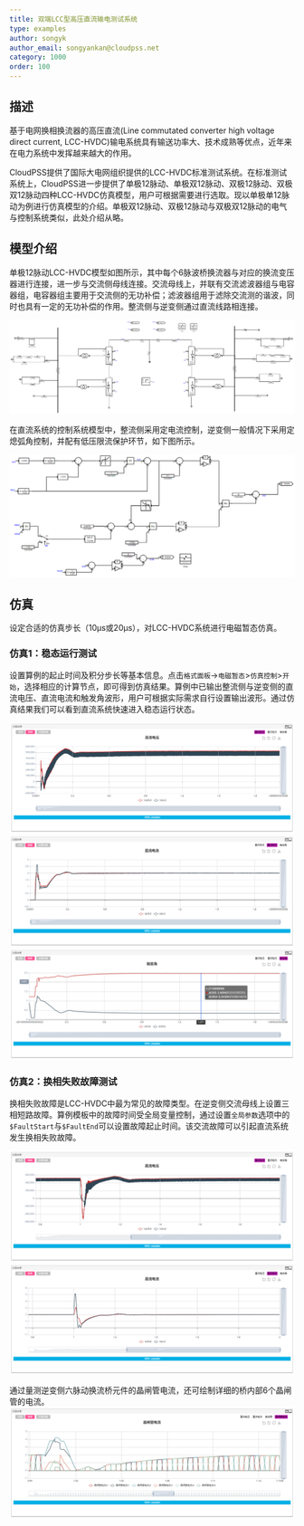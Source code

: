 ```yaml
---
title: 双端LCC型高压直流输电测试系统
type: examples
author: songyk
author_email: songyankan@cloudpss.net
category: 1000
order: 100
---
```


## 描述
基于电网换相换流器的高压直流(Line commutated converter high voltage direct current, LCC-HVDC)输电系统具有输送功率大、技术成熟等优点，近年来在电力系统中发挥越来越大的作用。

CloudPSS提供了国际大电网组织提供的LCC-HVDC标准测试系统。在标准测试系统上，CloudPSS进一步提供了单极12脉动、单极双12脉动、双极12脉动、双极双12脉动四种LCC-HVDC仿真模型，用户可根据需要进行选取。现以单极单12脉动为例进行仿真模型的介绍。单极双12脉动、双极12脉动与双极双12脉动的电气与控制系统类似，此处介绍从略。

## 模型介绍

单极12脉动LCC-HVDC模型如图所示，其中每个6脉波桥换流器与对应的换流变压器进行连接，进一步与交流侧母线连接。交流母线上，并联有交流滤波器组与电容器组，电容器组主要用于交流侧的无功补偿；滤波器组用于滤除交流测的谐波，同时也具有一定的无功补偿的作用。整流侧与逆变侧通过直流线路相连接。

![电气系统](LCC/LCC_monopole12p.png)

在直流系统的控制系统模型中，整流侧采用定电流控制，逆变侧一般情况下采用定熄弧角控制，并配有低压限流保护环节，如下图所示。

![控制系统](LCC/LCC_monopole12p_ctrl.png)

## 仿真

设定合适的仿真步长（10μs或20μs），对LCC-HVDC系统进行电磁暂态仿真。

### 仿真1：稳态运行测试

设置算例的起止时间及积分步长等基本信息。点击`格式面板`->`电磁暂态`>`仿真控制`>`开始`，选择相应的计算节点，即可得到仿真结果。算例中已输出整流侧与逆变侧的直流电压、直流电流和触发角波形，用户可根据实际需求自行设置输出波形。通过仿真结果我们可以看到直流系统快速进入稳态运行状态。

![稳态计算结果-直流电压](LCC/steadystate_udc.png)
![稳态计算结果-直流电流](LCC/steadystate_idc.png)
![稳态计算结果-触发角（弧度）](LCC/steadystate_alpha.png)

### 仿真2：换相失败故障测试

换相失败故障是LCC-HVDC中最为常见的故障类型。在逆变侧交流母线上设置三相短路故障。算例模板中的故障时间受全局变量控制，通过设置`全局参数`选项中的`$FaultStart`与`$FaultEnd`可以设置故障起止时间。该交流故障可以引起直流系统发生换相失败故障。

![暂态计算结果-直流电压](LCC/fault_udc.png)
![暂态计算结果-直流电流](LCC/fault_idc.png)

通过量测逆变侧六脉动换流桥元件的晶闸管电流，还可绘制详细的桥内部6个晶闸管的电流。 
![暂态计算结果-晶闸管电流](LCC/fault_it.png)